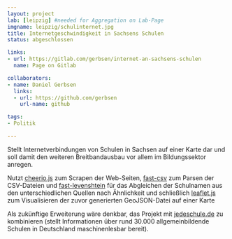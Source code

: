 ```yaml
---
layout: project
lab: [leipzig] #needed for Aggregation on Lab-Page
imgname: leipzig/schulinternet.jpg
title: Internetgeschwindigkeit in Sachsens Schulen
status: abgeschlossen

links:
- url: https://gitlab.com/gerbsen/internet-an-sachsens-schulen
  name: Page on Gitlab

collaborators:
- name: Daniel Gerbsen
  links:
  - url: https://github.com/gerbsen
    url-name: github

tags:
- Politik

---
```


Stellt Internetverbindungen von Schulen in Sachsen auf einer Karte dar und soll damit den weiteren Breitbandausbau vor allem im Bildungssektor anregen.


Nutzt [cheerio.js](https://cheerio.js.org) zum Scrapen der Web-Seiten, [fast-csv](https://www.npmjs.com/package/fast-csv) zum Parsen der CSV-Dateien und [fast-levenshtein](https://github.com/hiddentao/fast-levenshtein) für das Abgleichen der Schulnamen aus den unterschiedlichen Quellen nach Ähnlichkeit und schließlich [leaflet.js](https://leafletjs.com) zum Visualisieren der zuvor generierten GeoJSON-Datei auf einer Karte

Als zukünftige Erweiterung wäre denkbar, das Projekt mit [jedeschule.de](https://jedeschule.de) zu kombinieren (stellt Informationen über rund 30.000 allgemeinbildende Schulen in Deutschland maschinenlesbar bereit).